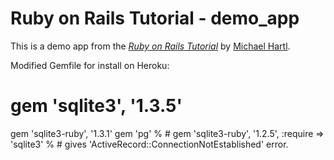 # Ruby on Rails Tutorial - demo_app

This is a demo app from the [*Ruby on Rails Tutorial*](http://railstutorial.org) by [Michael Hartl](http://michaelhartl.com).

Modified Gemfile for install on Heroku: 
# gem 'sqlite3', '1.3.5'
gem 'sqlite3-ruby', '1.3.1'
gem 'pg'
% # gem 'sqlite3-ruby', '1.2.5', :require => 'sqlite3'
% # gives 'ActiveRecord::ConnectionNotEstablished' error.


